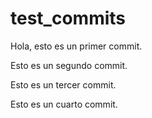 # test_commits

Hola, esto es un primer commit.

Esto es un segundo commit.

Esto es un tercer commit.

Esto es un cuarto commit.
